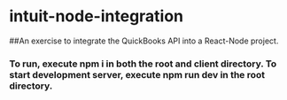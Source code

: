 # intuit-node-integration

##An exercise to integrate the QuickBooks API into a React-Node project.

### To run, execute npm i in both the root and client directory. To start development server, execute npm run dev in the root directory.
